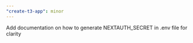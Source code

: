 ```yaml
---
"create-t3-app": minor
---
```


Add documentation on how to generate NEXTAUTH_SECRET in .env file for clarity
